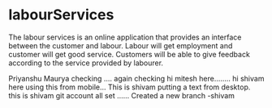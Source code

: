 # labourServices
The labour services is an online application that provides an interface between the customer and labour. Labour will get employment and customer will get good service.  Customers  will be able to give feedback according to the service provided by labourer.

Priyanshu Maurya checking .... again checking
hi mitesh here........
hi shivam here using this from mobile...
This is shivam putting a text from desktop.
this is shivam git account all set ......
Created a new branch -shivam 
